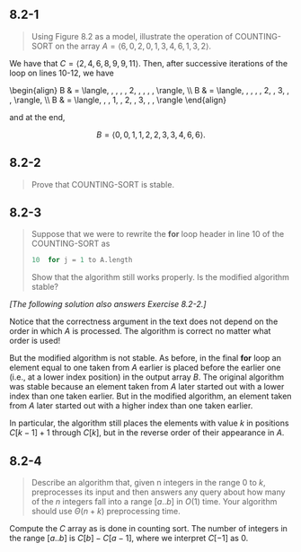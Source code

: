## 8.2-1

> Using Figure 8.2 as a model, illustrate the operation of $\text{COUNTING-SORT}$ on the array $A = \langle 6, 0, 2, 0, 1, 3, 4, 6, 1, 3, 2 \rangle$.

We have that $C = \langle 2, 4, 6, 8, 9, 9, 11 \rangle$. Then, after successive iterations of the loop on lines 10-12, we have

\begin{align}
B & = \langle, , , , , 2, , , , , \rangle, \\\\
B & = \langle, , , , , 2, , 3, , , \rangle, \\\\
B & = \langle, , , 1, , 2, , 3, , , \rangle
\end{align}

and at the end,

$$B = \langle 0, 0, 1, 1, 2, 2, 3, 3, 4, 6, 6 \rangle.$$

## 8.2-2

> Prove that $\text{COUNTING-SORT}$ is stable.

## 8.2-3

> Suppose that we were to rewrite the **for** loop header in line 10 of the $\text{COUNTING-SORT}$ as
>
> ```cpp
> 10  for j = 1 to A.length
> ```
>
> Show that the algorithm still works properly. Is the modified algorithm stable?

*[The following solution also answers Exercise 8.2-2.]*

Notice that the correctness argument in the text does not depend on the order in which $A$ is processed. The algorithm is correct no matter what order is used!

But the modified algorithm is not stable. As before, in the final **for** loop an element equal to one taken from $A$ earlier is placed before the earlier one (i.e., at a lower index position) in the output array $B$. The original algorithm was stable because an element taken from $A$ later started out with a lower index than one taken earlier. But in the modified algorithm, an element taken from $A$ later started out with a higher index than one taken earlier.

In particular, the algorithm still places the elements with value $k$ in positions $C[k - 1] + 1$ through $C[k]$, but in the reverse order of their appearance in $A$.

## 8.2-4

> Describe an algorithm that, given n integers in the range $0$ to $k$, preprocesses its input and then answers any query about how many of the $n$ integers fall into a range $[a..b]$ in $O(1)$ time. Your algorithm should use $\Theta(n + k)$ preprocessing time.

Compute the $C$ array as is done in counting sort. The number of integers in the range $[a..b]$ is $C[b] - C[a - 1]$, where we interpret $C[-1]$ as $0$.
